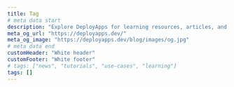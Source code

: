 ```yaml
---
title: Tag
# meta data start
description: "Explore DeployApps for learning resources, articles, and tutorials on full-stack development. Stay updated with the latest news, releases, and industry events."
meta_og_url: "https://deployapps.dev/"
meta_og_image: "https://deployapps.dev/blog/images/og.jpg"
# meta data end
customHeader: "White header"
customFooter: "White footer"
# tags: ["news", "tutorials", "use-cases", "learning"]
tags: []
---
```

